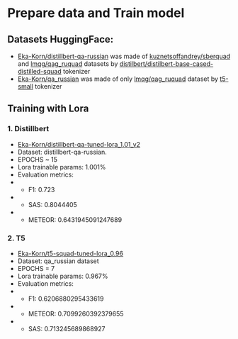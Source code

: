 # Prepare data and Train model

## Datasets HuggingFace:
* [Eka-Korn/distillbert-qa-russian](https://huggingface.co/datasets/Eka-Korn/distillbert-qa-russian) was made of [kuznetsoffandrey/sberquad](https://huggingface.co/datasets/kuznetsoffandrey/sberquad) and [lmqg/qag_ruquad](https://huggingface.co/datasets/lmqg/qag_ruquad) datasets by [distilbert/distilbert-base-cased-distilled-squad](https://huggingface.co/distilbert/distilbert-base-cased-distilled-squad) tokenizer
* [Eka-Korn/qa_russian](https://huggingface.co/datasets/Eka-Korn/qa_russian) was made of only [lmqg/qag_ruquad](https://huggingface.co/datasets/lmqg/qag_ruquad) dataset by [t5-small](https://huggingface.co/google-t5/t5-small) tokenizer

## Training with Lora
### 1. Distillbert
* [Eka-Korn/distillbert-qa-tuned-lora_1.01_v2](https://huggingface.co/Eka-Korn/distillbert-qa-tuned-lora_1.01_v2)
* Dataset: distillbert-qa-russian.
* EPOCHS ~ 15
* Lora trainable params: 1.001%
* Evaluation metrics: 
* * F1: 0.723
* * SAS: 0.8044405
* * METEOR: 0.6431945091247689

### 2. T5
* [Eka-Korn/t5-squad-tuned-lora_0.96](https://huggingface.co/Eka-Korn/t5-squad-tuned-lora_0.96)
* Dataset: qa_russian dataset
* EPOCHS = 7
* Lora trainable params: 0.967%
* Evaluation metrics: 
* * F1: 0.6206880295433619
* * METEOR: 0.7099260392379655
* * SAS: 0.713245689868927